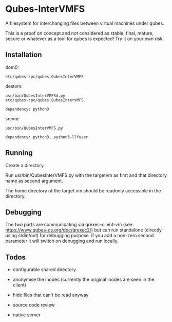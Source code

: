 Qubes-InterVMFS
==============

A filesystem for interchanging files between virtual machines under qubes.

This is a proof on concept and not considered as stable, final, mature, secure
or whatever as a tool for qubes is expected! Try it on your own risk.

Installation
------------

dom0:

	etc/qubes-rpc/qubes.QubesInterVMFS

destvm:

	usr/bin/QubesInterVMFSd.py
	etc/qubes-rpc/qubes.QubesInterVMFS

	dependency: python3

srcvm:

	usr/bin/QubesInterVMFS.py

	dependency: python3, python3-llfuser

Running
-------

Create a directory.

Run usr/bin/QubesInterVMFS.py with the targetvm as first and that directory
name as second argument.

The home directory of the target vm should be readonly accessible in the
directory.

Debugging
---------

The two parts are communicating via qrexec-client-vm (see
https://www.qubes-os.org/doc/qrexec2/) but can run standalone (directly using
stdin/out) for debugging purpose. if you add a non-zero second parameter it
will switch on debugging and run locally.

Todos
-----

- configurable shared directory

- anonymise the inodes (currently the original inodes are seen in the client)

- hide files that can't be read anyway

- source code review

- native server

